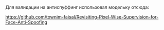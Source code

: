 Для валидации на антиспуффинг использовал модельку отсюда:

https://github.com/townim-faisal/Revisiting-Pixel-Wise-Supervision-for-Face-Anti-Spoofing

